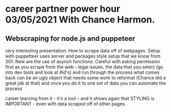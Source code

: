 # career partner power hour 03/05/2021 With Chance Harmon.

## Webscraping for node.js and puppeteer

very interesting presentation. How to scrape data off of webpages. Setup with puppetteer uses server and packages style setup that we know from 301. New are the use of asynch functions.
Careful with asking permission first as you scrape from the web - legal issues.
the data that you select (go into dev tools and look at #id's) and run through the process
what comes back can be an ugly object that needs some work to reformat (Chance did a great job at that)
and once you do it to one set of data you can automate the process

career learning from it - it's a tool - and it shows again that STYLING is IMPORTANT - even with data scraped off of other pages.
